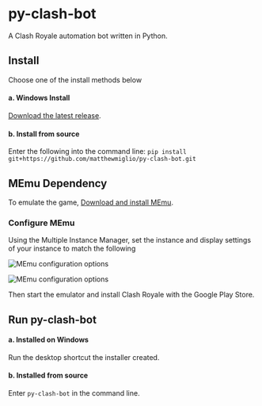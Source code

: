 # py-clash-bot

A Clash Royale automation bot written in Python.

## Install

Choose one of the install methods below

#### a. Windows Install

[Download the latest release](https://github.com/matthewmiglio/py-clash-bot/releases).

#### b. Install from source

Enter the following into the command line:
```pip install git+https://github.com/matthewmiglio/py-clash-bot.git```

## MEmu Dependency

To emulate the game, [Download and install MEmu](https://www.memuplay.com/).

### Configure MEmu

Using the Multiple Instance Manager, set the instance and display settings of your instance to match the following

![MEmu configuration options](https://github.com/matthewmiglio/py-clash-bot/blob/master/docs/memu_instance_settings.png?raw=true)

![MEmu configuration options](https://github.com/matthewmiglio/py-clash-bot/blob/master/docs/memu_display_settings.png?raw=true)

Then start the emulator and install Clash Royale with the Google Play Store.

## Run py-clash-bot

#### a. Installed on Windows

Run the desktop shortcut the installer created.

#### b. Installed from source

Enter `py-clash-bot` in the command line.
